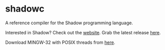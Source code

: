 shadowc
=======

A reference compiler for the Shadow programming language.

Interested in Shadow? Check out the [website](http://shadow-language.org/). Grab the latest release [here](https://github.com/TeamShadow/shadow/releases/latest).

Download MINGW-32 with POSIX threads from [here](http://sourceforge.net/projects/mingw-w64/files/Toolchains%20targetting%20Win32/Personal%20Builds/mingw-builds/5.1.0/threads-posix/dwarf/i686-5.1.0-release-posix-dwarf-rt_v4-rev0.7z/download).